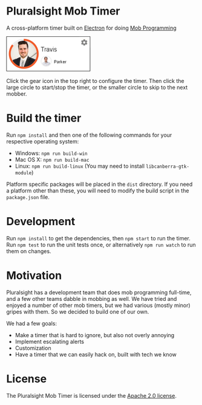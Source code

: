 # Pluralsight Mob Timer
A cross-platform timer built on [Electron](http://electron.atom.io/)
for doing [Mob Programming](http://mobprogramming.org/)

![Example Timer Image](timer-example.png)

Click the gear icon in the top right to configure the timer.
Then click the large circle to start/stop the timer,
or the smaller circle to skip to the next mobber.


# Build the timer
Run `npm install` and then one of the following commands for your respective operating system:
- Windows: `npm run build-win`
- Mac OS X: `npm run build-mac`
- Linux: `npm run build-linux` (You may need to install `libcanberra-gtk-module`)

Platform specific packages will be placed in the `dist` directory.
If you need a platform other than these, you will need to modify the build script in the `package.json` file.


# Development
Run `npm install` to get the dependencies, then `npm start` to run the timer.
Run `npm test` to run the unit tests once, or alternatively `npm run watch` to run them on changes.


# Motivation
Pluralsight has a development team that does mob programming full-time,
and a few other teams dabble in mobbing as well.
We have tried and enjoyed a number of other mob timers, but we had various
(mostly minor) gripes with them.
So we decided to build one of our own.

We had a few goals:

* Make a timer that is hard to ignore, but also not overly annoying
* Implement escalating alerts
* Customization
* Have a timer that we can easily hack on, built with tech we know


# License

The Pluralsight Mob Timer is licensed under the [Apache 2.0 license](LICENSE).
